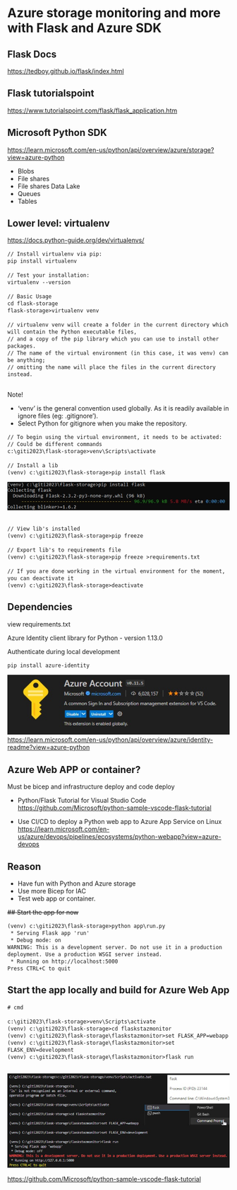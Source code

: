# Azure storage monitoring and more with Flask and Azure SDK

## Flask Docs

https://tedboy.github.io/flask/index.html

## Flask tutorialspoint

https://www.tutorialspoint.com/flask/flask_application.htm

## Microsoft Python SDK

https://learn.microsoft.com/en-us/python/api/overview/azure/storage?view=azure-python

* Blobs
* File shares
* File shares Data Lake
* Queues
* Tables


## Lower level: virtualenv

https://docs.python-guide.org/dev/virtualenvs/

```
// Install virtualenv via pip:
pip install virtualenv

// Test your installation:
virtualenv --version

// Basic Usage
cd flask-storage
flask-storage>virtualenv venv

// virtualenv venv will create a folder in the current directory which will contain the Python executable files, 
// and a copy of the pip library which you can use to install other packages. 
// The name of the virtual environment (in this case, it was venv) can be anything; 
// omitting the name will place the files in the current directory instead.


```
Note!
* ‘venv’ is the general convention used globally. As it is readily available in ignore files (eg: .gitignore’).
* Select Python for gitignore when you make the repository.

```
// To begin using the virtual environment, it needs to be activated:
// Could be different commands
c:\giti2023\flask-storage>venv\Scripts\activate

// Install a lib
(venv) c:\giti2023\flask-storage>pip install flask

```
![Install lib ](https://github.com/spawnmarvel/flask-storage/blob/main/images/install_lib.jpg)
```

// View lib's installed
(venv) c:\giti2023\flask-storage>pip freeze

// Export lib's to requirements file
(venv) c:\giti2023\flask-storage>pip freeze >requirements.txt

// If you are done working in the virtual environment for the moment, you can deactivate it
(venv) c:\giti2023\flask-storage>deactivate

```

## Dependencies

view requirements.txt

Azure Identity client library for Python - version 1.13.0

Authenticate during local development
```
pip install azure-identity
```

![Install Azure account ](https://github.com/spawnmarvel/flask-storage/blob/main/images/install_az_account.jpg)
https://learn.microsoft.com/en-us/python/api/overview/azure/identity-readme?view=azure-python

## Azure Web APP or container?

Must be bicep and infrastructure deploy and code deploy

* Python/Flask Tutorial for Visual Studio Code
https://github.com/Microsoft/python-sample-vscode-flask-tutorial

* Use CI/CD to deploy a Python web app to Azure App Service on Linux
https://learn.microsoft.com/en-us/azure/devops/pipelines/ecosystems/python-webapp?view=azure-devops

## Reason

* Have fun with Python and Azure storage
* Use more Bicep for IAC
* Test web app or container.


~~## Start the app for now~~

```
(venv) c:\giti2023\flask-storage>python app\run.py
 * Serving Flask app 'run'
 * Debug mode: on
WARNING: This is a development server. Do not use it in a production deployment. Use a production WSGI server instead.
 * Running on http://localhost:5000
Press CTRL+C to quit
```
## Start the app locally and build for Azure Web App

```
# cmd

c:\giti2023\flask-storage>venv\Scripts\activate
(venv) c:\giti2023\flask-storage>cd flaskstazmonitor
(venv) c:\giti2023\flask-storage\flaskstazmonitor>set FLASK_APP=webapp
(venv) c:\giti2023\flask-storage\flaskstazmonitor>set FLASK_ENV=development
(venv) c:\giti2023\flask-storage\flaskstazmonitor>flask run


```

![Run local ](https://github.com/spawnmarvel/flask-storage/blob/main/images/run_local.jpg)

https://github.com/Microsoft/python-sample-vscode-flask-tutorial
